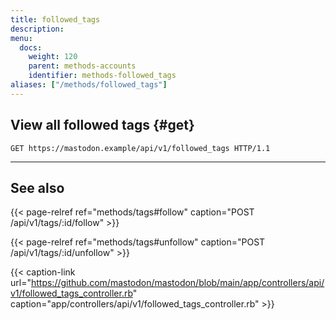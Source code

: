```yaml
---
title: followed_tags
description: 
menu:
  docs:
    weight: 120
    parent: methods-accounts
    identifier: methods-followed_tags
aliases: ["/methods/followed_tags"]
---
```


<!--
TODO: 4.0.0
-->

## View all followed tags {#get}

```http
GET https://mastodon.example/api/v1/followed_tags HTTP/1.1
```

---

## See also

{{< page-relref ref="methods/tags#follow" caption="POST /api/v1/tags/:id/follow" >}}

{{< page-relref ref="methods/tags#unfollow" caption="POST /api/v1/tags/:id/unfollow" >}}

{{< caption-link url="https://github.com/mastodon/mastodon/blob/main/app/controllers/api/v1/followed_tags_controller.rb" caption="app/controllers/api/v1/followed_tags_controller.rb" >}}